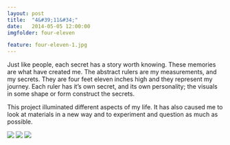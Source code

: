 ```yaml
---
layout: post
title:  "4&#39;11&#34;"
date:   2014-05-05 12:00:00
imgfolder: four-eleven

feature: four-eleven-1.jpg
---
```


Just like people, each secret has a story worth knowing. These memories are what have created me. The abstract rulers are my measurements, and my secrets. They are four feet eleven inches high and they represent my journey. Each ruler has it’s own secret, and its own personality; the visuals in some shape or form construct the secrets.

This project illuminated different aspects of my life. It has also caused me to look at materials in a new way and to experiment and question as much as possible.

<img src="{{ site.url }}/images/{{ page.imgfolder }}/{{ page.imgfolder }}-2.jpg">
<img src="{{ site.url }}/images/{{ page.imgfolder }}/{{ page.imgfolder }}-3.jpg">
<img src="{{ site.url }}/images/{{ page.imgfolder }}/{{ page.imgfolder }}-4.jpg">
